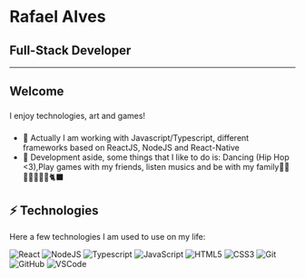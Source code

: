# Rafael Alves

## Full-Stack Developer

<hr>

## Welcome

<p style="margin: 22px 0;">
  I enjoy technologies, art and games!
</p>

- 🌱 Actually I am working with Javascript/Typescript, different frameworks based on ReactJS, NodeJS and React-Native
- 🖤 Development aside, some things that I like to do is: Dancing (Hip Hop <3),Play games with my friends, listen musics and be with my family👦🏽👩🏾‍🦱👶🏽🐈‍⬛
  
## ⚡ Technologies

Here a few technologies I am used to use on my life:

![React](https://img.shields.io/badge/-React-303846?style=flat-square&logo=react)
![NodeJS](https://img.shields.io/badge/-NodeJS-333333?style=flat-square&logo=node.js)
![Typescript](https://img.shields.io/badge/-Typescript-3178c6?style=flat-square&logo=Typescript)
![JavaScript](https://img.shields.io/badge/-JavaScript-black?style=flat-square&logo=javascript)
![HTML5](https://img.shields.io/badge/-HTML5-E34F26?style=flat-square&logo=html5&logoColor=white)
![CSS3](https://img.shields.io/badge/-CSS3-1572B6?style=flat-square&logo=css3)
![Git](https://img.shields.io/badge/-Git-black?style=flat-square&logo=git)
![GitHub](https://img.shields.io/badge/-GitHub-181717?style=flat-square&logo=github)
![VSCode](https://img.shields.io/badge/-VSCode-007ACC?style=flat-square&logo=visual-studio-code&logoColor=white)
